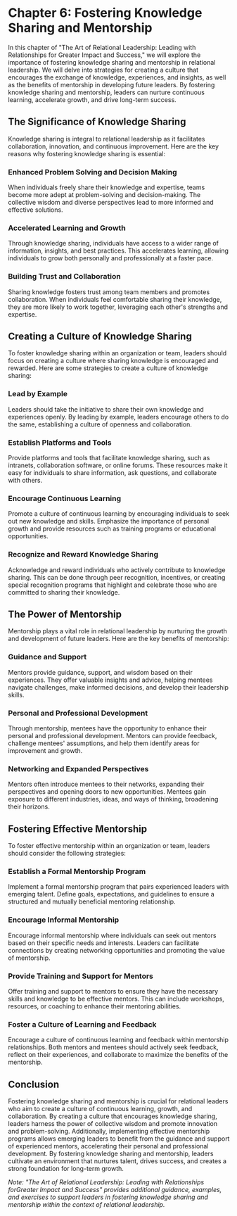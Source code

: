 Chapter 6: Fostering Knowledge Sharing and Mentorship
=====================================================

In this chapter of "The Art of Relational Leadership: Leading with Relationships for Greater Impact and Success," we will explore the importance of fostering knowledge sharing and mentorship in relational leadership. We will delve into strategies for creating a culture that encourages the exchange of knowledge, experiences, and insights, as well as the benefits of mentorship in developing future leaders. By fostering knowledge sharing and mentorship, leaders can nurture continuous learning, accelerate growth, and drive long-term success.

The Significance of Knowledge Sharing
-------------------------------------

Knowledge sharing is integral to relational leadership as it facilitates collaboration, innovation, and continuous improvement. Here are the key reasons why fostering knowledge sharing is essential:

### Enhanced Problem Solving and Decision Making

When individuals freely share their knowledge and expertise, teams become more adept at problem-solving and decision-making. The collective wisdom and diverse perspectives lead to more informed and effective solutions.

### Accelerated Learning and Growth

Through knowledge sharing, individuals have access to a wider range of information, insights, and best practices. This accelerates learning, allowing individuals to grow both personally and professionally at a faster pace.

### Building Trust and Collaboration

Sharing knowledge fosters trust among team members and promotes collaboration. When individuals feel comfortable sharing their knowledge, they are more likely to work together, leveraging each other's strengths and expertise.

Creating a Culture of Knowledge Sharing
---------------------------------------

To foster knowledge sharing within an organization or team, leaders should focus on creating a culture where sharing knowledge is encouraged and rewarded. Here are some strategies to create a culture of knowledge sharing:

### Lead by Example

Leaders should take the initiative to share their own knowledge and experiences openly. By leading by example, leaders encourage others to do the same, establishing a culture of openness and collaboration.

### Establish Platforms and Tools

Provide platforms and tools that facilitate knowledge sharing, such as intranets, collaboration software, or online forums. These resources make it easy for individuals to share information, ask questions, and collaborate with others.

### Encourage Continuous Learning

Promote a culture of continuous learning by encouraging individuals to seek out new knowledge and skills. Emphasize the importance of personal growth and provide resources such as training programs or educational opportunities.

### Recognize and Reward Knowledge Sharing

Acknowledge and reward individuals who actively contribute to knowledge sharing. This can be done through peer recognition, incentives, or creating special recognition programs that highlight and celebrate those who are committed to sharing their knowledge.

The Power of Mentorship
-----------------------

Mentorship plays a vital role in relational leadership by nurturing the growth and development of future leaders. Here are the key benefits of mentorship:

### Guidance and Support

Mentors provide guidance, support, and wisdom based on their experiences. They offer valuable insights and advice, helping mentees navigate challenges, make informed decisions, and develop their leadership skills.

### Personal and Professional Development

Through mentorship, mentees have the opportunity to enhance their personal and professional development. Mentors can provide feedback, challenge mentees' assumptions, and help them identify areas for improvement and growth.

### Networking and Expanded Perspectives

Mentors often introduce mentees to their networks, expanding their perspectives and opening doors to new opportunities. Mentees gain exposure to different industries, ideas, and ways of thinking, broadening their horizons.

Fostering Effective Mentorship
------------------------------

To foster effective mentorship within an organization or team, leaders should consider the following strategies:

### Establish a Formal Mentorship Program

Implement a formal mentorship program that pairs experienced leaders with emerging talent. Define goals, expectations, and guidelines to ensure a structured and mutually beneficial mentoring relationship.

### Encourage Informal Mentorship

Encourage informal mentorship where individuals can seek out mentors based on their specific needs and interests. Leaders can facilitate connections by creating networking opportunities and promoting the value of mentorship.

### Provide Training and Support for Mentors

Offer training and support to mentors to ensure they have the necessary skills and knowledge to be effective mentors. This can include workshops, resources, or coaching to enhance their mentoring abilities.

### Foster a Culture of Learning and Feedback

Encourage a culture of continuous learning and feedback within mentorship relationships. Both mentors and mentees should actively seek feedback, reflect on their experiences, and collaborate to maximize the benefits of the mentorship.

Conclusion
----------

Fostering knowledge sharing and mentorship is crucial for relational leaders who aim to create a culture of continuous learning, growth, and collaboration. By creating a culture that encourages knowledge sharing, leaders harness the power of collective wisdom and promote innovation and problem-solving. Additionally, implementing effective mentorship programs allows emerging leaders to benefit from the guidance and support of experienced mentors, accelerating their personal and professional development. By fostering knowledge sharing and mentorship, leaders cultivate an environment that nurtures talent, drives success, and creates a strong foundation for long-term growth.

*Note: "The Art of Relational Leadership: Leading with Relationships forGreater Impact and Success" provides additional guidance, examples, and exercises to support leaders in fostering knowledge sharing and mentorship within the context of relational leadership.*

